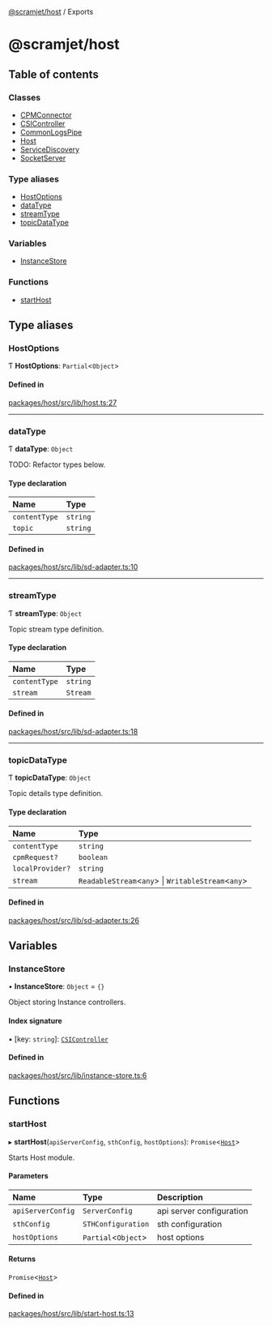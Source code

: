 [@scramjet/host](README.md) / Exports

# @scramjet/host

## Table of contents

### Classes

- [CPMConnector](classes/CPMConnector.md)
- [CSIController](classes/CSIController.md)
- [CommonLogsPipe](classes/CommonLogsPipe.md)
- [Host](classes/Host.md)
- [ServiceDiscovery](classes/ServiceDiscovery.md)
- [SocketServer](classes/SocketServer.md)

### Type aliases

- [HostOptions](modules.md#hostoptions)
- [dataType](modules.md#datatype)
- [streamType](modules.md#streamtype)
- [topicDataType](modules.md#topicdatatype)

### Variables

- [InstanceStore](modules.md#instancestore)

### Functions

- [startHost](modules.md#starthost)

## Type aliases

### HostOptions

Ƭ **HostOptions**: `Partial`<`Object`\>

#### Defined in

[packages/host/src/lib/host.ts:27](https://github.com/scramjetorg/transform-hub/blob/HEAD/packages/host/src/lib/host.ts#L27)

___

### dataType

Ƭ **dataType**: `Object`

TODO: Refactor types below.

#### Type declaration

| Name | Type |
| :------ | :------ |
| `contentType` | `string` |
| `topic` | `string` |

#### Defined in

[packages/host/src/lib/sd-adapter.ts:10](https://github.com/scramjetorg/transform-hub/blob/HEAD/packages/host/src/lib/sd-adapter.ts#L10)

___

### streamType

Ƭ **streamType**: `Object`

Topic stream type definition.

#### Type declaration

| Name | Type |
| :------ | :------ |
| `contentType` | `string` |
| `stream` | `Stream` |

#### Defined in

[packages/host/src/lib/sd-adapter.ts:18](https://github.com/scramjetorg/transform-hub/blob/HEAD/packages/host/src/lib/sd-adapter.ts#L18)

___

### topicDataType

Ƭ **topicDataType**: `Object`

Topic details type definition.

#### Type declaration

| Name | Type |
| :------ | :------ |
| `contentType` | `string` |
| `cpmRequest?` | `boolean` |
| `localProvider?` | `string` |
| `stream` | `ReadableStream`<`any`\> \| `WritableStream`<`any`\> |

#### Defined in

[packages/host/src/lib/sd-adapter.ts:26](https://github.com/scramjetorg/transform-hub/blob/HEAD/packages/host/src/lib/sd-adapter.ts#L26)

## Variables

### InstanceStore

• **InstanceStore**: `Object` = `{}`

Object storing Instance controllers.

#### Index signature

▪ [key: `string`]: [`CSIController`](classes/CSIController.md)

#### Defined in

[packages/host/src/lib/instance-store.ts:6](https://github.com/scramjetorg/transform-hub/blob/HEAD/packages/host/src/lib/instance-store.ts#L6)

## Functions

### startHost

▸ **startHost**(`apiServerConfig`, `sthConfig`, `hostOptions`): `Promise`<[`Host`](classes/Host.md)\>

Starts Host module.

#### Parameters

| Name | Type | Description |
| :------ | :------ | :------ |
| `apiServerConfig` | `ServerConfig` | api server configuration |
| `sthConfig` | `STHConfiguration` | sth configuration |
| `hostOptions` | `Partial`<`Object`\> | host options |

#### Returns

`Promise`<[`Host`](classes/Host.md)\>

#### Defined in

[packages/host/src/lib/start-host.ts:13](https://github.com/scramjetorg/transform-hub/blob/HEAD/packages/host/src/lib/start-host.ts#L13)
